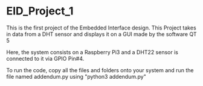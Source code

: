 # EID_Project_1

This is the first project of the Embedded Interface design. This Project takes in data from a DHT sensor and displays it on a GUI made by the software QT 5

Here, the system consists on a Raspberry Pi3 and a DHT22 sensor is connected to it via GPIO Pin#4.

To run the code, copy all the files and folders onto your system and run the file named addendum.py using "python3 addendum.py"
